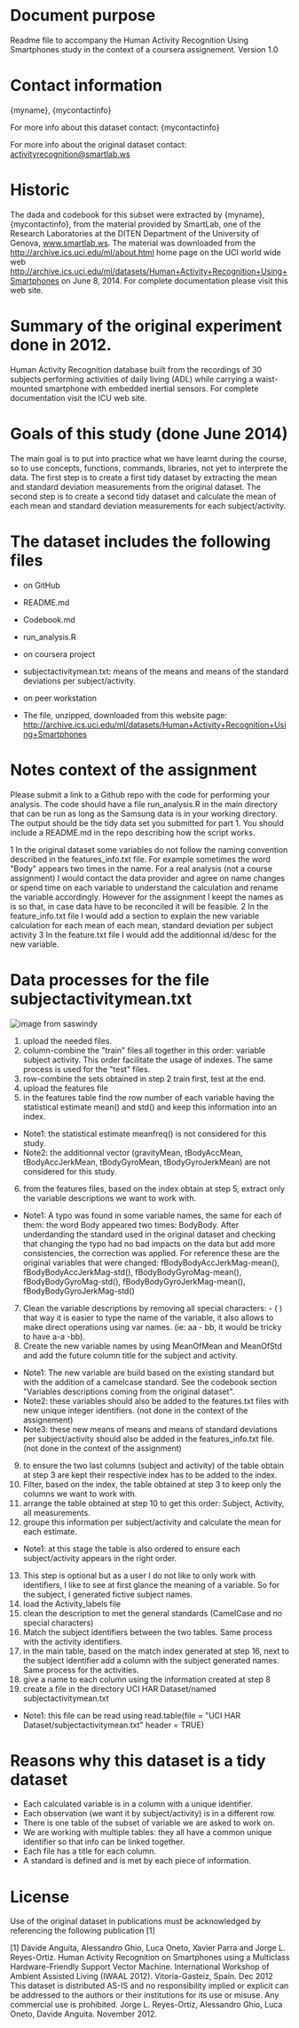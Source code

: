 # Document purpose
Readme file to accompany the Human Activity Recognition Using Smartphones study in the context of a coursera assignement.
Version 1.0

# Contact information
{myname}, {mycontactinfo}

For more info about this dataset contact: {mycontactinfo}

For more info about the original dataset contact: activityrecognition@smartlab.ws

# Historic
The dada and codebook for this subset were extracted by {myname}, {mycontactinfo}, 
from the material provided by SmartLab, one of the Research Laboratories at the DITEN 
Department of the University of Genova, www.smartlab.ws. The material was downloaded 
from the http://archive.ics.uci.edu/ml/about.html home page on the UCI world wide web 
http://archive.ics.uci.edu/ml/datasets/Human+Activity+Recognition+Using+Smartphones 
on June 8, 2014. For complete documentation please visit this web site.

# Summary of the original experiment done in 2012.
Human Activity Recognition database built from the recordings of 30 subjects 
performing activities of daily living (ADL) while carrying a waist-mounted smartphone 
with embedded inertial sensors. For complete documentation visit the ICU web site. 

# Goals of this study (done June 2014)
The main goal is to put into practice what we have learnt during the course, so to 
use concepts, functions, commands, libraries, not yet to interprete the data.
The first step is to create a first tidy dataset by extracting the mean and 
standard deviation measurements from the original dataset. 
The second step is to create a second tidy dataset and calculate the mean of each mean and standard deviation measurements for each subject/activity.

# The dataset includes the following files
* on GitHub

 * README.md
 
 * Codebook.md
 
 * run_analysis.R
* on coursera project 

 * subjectactivitymean.txt: means of the means and means of the standard deviations per subject/activity.
* on peer workstation

 * The file, unzipped, downloaded from this website page: http://archive.ics.uci.edu/ml/datasets/Human+Activity+Recognition+Using+Smartphones

# Notes context of the assignment
Please submit a link to a Github repo with the code for performing your analysis. The code should have a file run_analysis.R in the main directory that can be run as long as the Samsung data is in your working directory. The output should be the tidy data set you submitted for part 1. You should include a README.md in the repo describing how the script works. 


1 In the original dataset some variables do not follow the naming convention 
  described in the features_info.txt file. For example sometimes the word "Body" 
  appears two times in the name. For a real analysis (not a course assignment) I 
  would contact the data provider and agree on name changes or spend time on each 
  variable to understand the calculation and rename the variable accordingly. 
  However for the assignment I keept the names as is so that, in case data have to 
  be reconciled it will be feasible.
2 In the feature_info.txt file I would add a section to explain the new variable
  calculation for each mean of each mean, standard deviation per subject activity
3 In the feature.txt file I would add the additionnal id/desc for the new variable.

# Data processes for the file subjectactivitymean.txt

![image from saswindy](https://github.com/saswindy/ForPeers/blob/master/CodeSummary.jpg)

1. upload the needed files.
2. column-combine the "train" files all together in this order: variable subject activity. This order facilitate the usage of indexes. The same process is used for the "test" files.
3. row-combine the sets obtained in step 2 train first, test at the end.
4. upload the features file
5. in the features table find the row number of each variable having the statistical estimate mean() and std() and keep this information into an index.
  * Note1: the statistical estimate meanfreq() is not considered for this study.
  * Note2: the additionnal vector (gravityMean, tBodyAccMean, tBodyAccJerkMean, 
tBodyGyroMean, tBodyGyroJerkMean) are not considered for this study.
6. from the features files, based on the index obtain at step 5, extract only the variable descriptions we want to work with.
  * Note1: A typo was found in some variable names, the same for each of them: the word Body appeared two times: BodyBody. After underdanding the standard used in the original dataset and checking that changing the typo had no bad impacts on the data but add more consistencies, the correction was applied.  For reference these are the original variables that were changed: fBodyBodyAccJerkMag-mean(), fBodyBodyAccJerkMag-std(), fBodyBodyGyroMag-mean(), fBodyBodyGyroMag-std(), fBodyBodyGyroJerkMag-mean(), fBodyBodyGyroJerkMag-std()
7. Clean the variable descriptions by removing all special characters: - ( ) that way it is easier to type the name of the variable, it also allows to make direct operations using var names. (ie: aa - bb, it would be tricky to have a-a -bb).
8. Create the new variable names by using MeanOfMean and MeanOfStd and add the future column title for the subject and activity.
  * Note1: The new variable are build based on the existing standard but with the addition of a camelcase standard. See the codebook section "Variables descriptions coming from the original dataset".
  * Note2: these variables should also be added to the features.txt files with new unique integer identifiers. (not done in the context of the assignement)
  * Note3: these new means of means and means of standard deviations per subject/activity should also be added in the features_info.txt file. (not done in the context of the assignment)
9. to ensure the two last columns (subject and activity) of the table obtain at step 3 are kept their respective index has to be added to the index. 
10. Filter, based on the index, the table obtained at step 3 to keep only the columns we want to work with.
11. arrange the table obtained at step 10 to get this order: Subject, Activity, all measurements.
12. groupe this information per subject/activity and calculate the mean for each estimate. 
  * Note1: at this stage the table is also ordered to ensure each subject/activity appears in the right order.
13. This step is optional but as a user I do not like to only work with identifiers, I like to see at first glance the meaning of a variable. So for the subject, I generated fictive subject names.
14. load the Activity_labels file
15. clean the description to met the general standards (CamelCase and no special characters)
16. Match the subject identifiers between the two tables. Same process with the activity identifiers.
17. in the main table, based on the match index generated at step 16, next to the subject identifier add a column with the subject generated names. Same process for the activities.
18. give a name to each column using the information created at step 8
19. create a file in the directory UCI HAR Dataset/named subjectactivitymean.txt
  * Note1: this file can be read using read.table(file = "UCI HAR Dataset/subjectactivitymean.txt" header = TRUE)

# Reasons why this dataset is a tidy dataset
  * Each calculated variable is in a column with a unique identifier.
  * Each observation (we want it by subject/activity) is in a different row.
  * There is one table of the subset of variable we are asked to work on.
  * We are working with multiple tables: they all have a common unique identifier so that info can be linked together. 
  * Each file has a title for each column.
  * A standard is defined and is met by each piece of information.

# License
Use of the original dataset in publications must be acknowledged by referencing the 
following publication [1] 

[1] Davide Anguita, Alessandro Ghio, Luca Oneto, Xavier Parra and Jorge L. Reyes-Ortiz. 
Human Activity Recognition on Smartphones using a Multiclass Hardware-Friendly Support 
Vector Machine. International Workshop of Ambient Assisted Living (IWAAL 2012). 
Vitoria-Gasteiz, Spain. Dec 2012 This dataset is distributed AS-IS and no responsibility 
implied or explicit can be addressed to the authors or their institutions for its use 
or misuse. Any commercial use is prohibited. Jorge L. Reyes-Ortiz, Alessandro Ghio, 
Luca Oneto, Davide Anguita. November 2012.
